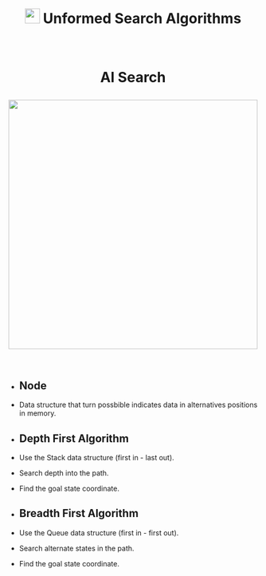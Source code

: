 # <p align="center"><img src="https://user-images.githubusercontent.com/59677362/209992837-e727f81e-5e8f-4570-8eed-6f0804a27c65.png" width="30" />  Unformed Search Algorithms </p>

<br>

# <p align="center"> AI Search </p>

<p align="center"> <img src="https://user-images.githubusercontent.com/59677362/209995419-7993d683-b493-4e9c-a179-8aab755e4abe.png" width="500" /></p>

<br>

* ## Node

* Data structure that turn possbible indicates data in alternatives positions in memory. 

* ## Depth First Algorithm 

* Use the Stack data structure (first in - last out).
* Search depth into the path.
* Find the goal state coordinate.

* ## Breadth First Algorithm

* Use the Queue data structure (first in - first out).
* Search alternate states in the path.
* Find the goal state coordinate. 

